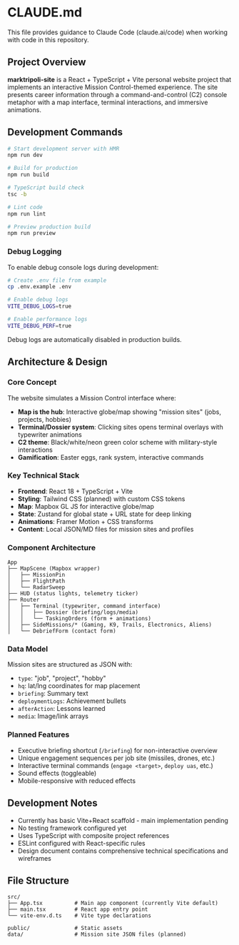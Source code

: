 # CLAUDE.md

This file provides guidance to Claude Code (claude.ai/code) when working with code in this repository.

## Project Overview

**marktripoli-site** is a React + TypeScript + Vite personal website project that implements an interactive Mission Control-themed experience. The site presents career information through a command-and-control (C2) console metaphor with a map interface, terminal interactions, and immersive animations.

## Development Commands

```bash
# Start development server with HMR
npm run dev

# Build for production
npm run build

# TypeScript build check
tsc -b

# Lint code
npm run lint

# Preview production build
npm run preview
```

### Debug Logging

To enable debug console logs during development:

```bash
# Create .env file from example
cp .env.example .env

# Enable debug logs
VITE_DEBUG_LOGS=true

# Enable performance logs  
VITE_DEBUG_PERF=true
```

Debug logs are automatically disabled in production builds.

## Architecture & Design

### Core Concept
The website simulates a Mission Control interface where:
- **Map is the hub**: Interactive globe/map showing "mission sites" (jobs, projects, hobbies)
- **Terminal/Dossier system**: Clicking sites opens terminal overlays with typewriter animations
- **C2 theme**: Black/white/neon green color scheme with military-style interactions
- **Gamification**: Easter eggs, rank system, interactive commands

### Key Technical Stack
- **Frontend**: React 18 + TypeScript + Vite
- **Styling**: Tailwind CSS (planned) with custom CSS tokens
- **Map**: Mapbox GL JS for interactive globe/map
- **State**: Zustand for global state + URL state for deep linking
- **Animations**: Framer Motion + CSS transforms
- **Content**: Local JSON/MD files for mission sites and profiles

### Component Architecture
```
App
├── MapScene (Mapbox wrapper)
│   ├── MissionPin
│   ├── FlightPath  
│   └── RadarSweep
├── HUD (status lights, telemetry ticker)
├── Router
│   ├── Terminal (typewriter, command interface)
│   │   ├── Dossier (briefing/logs/media)
│   │   └── TaskingOrders (form + animations)
│   ├── SideMissions/* (Gaming, K9, Trails, Electronics, Aliens)
│   └── DebriefForm (contact form)
```

### Data Model
Mission sites are structured as JSON with:
- `type`: "job", "project", "hobby"  
- `hq`: lat/lng coordinates for map placement
- `briefing`: Summary text
- `deploymentLogs`: Achievement bullets
- `afterAction`: Lessons learned
- `media`: Image/link arrays

### Planned Features
- Executive briefing shortcut (`/briefing`) for non-interactive overview
- Unique engagement sequences per job site (missiles, drones, etc.)
- Interactive terminal commands (`engage <target>`, `deploy uas`, etc.)
- Sound effects (toggleable)
- Mobile-responsive with reduced effects

## Development Notes

- Currently has basic Vite+React scaffold - main implementation pending
- No testing framework configured yet
- Uses TypeScript with composite project references
- ESLint configured with React-specific rules
- Design document contains comprehensive technical specifications and wireframes

## File Structure

```
src/
├── App.tsx          # Main app component (currently Vite default)
├── main.tsx         # React app entry point
└── vite-env.d.ts    # Vite type declarations

public/              # Static assets
data/                # Mission site JSON files (planned)
```